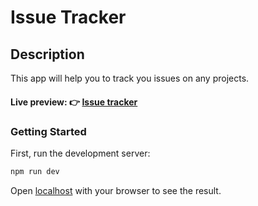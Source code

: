 # Issue Tracker

## Description

This app will help you to track you issues on any projects.

#### Live preview: 👉 [Issue tracker](http://issue_tracker.ismayelalam.com)

### Getting Started

First, run the development server:

```bash
npm run dev
```

Open [localhost](http://localhost:3000) with your browser to see the result.
